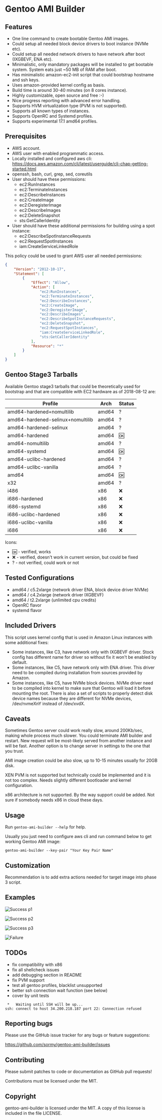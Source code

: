 # Gentoo AMI Builder

## Features

- One line command to create bootable Gentoo AMI images.
- Could setup all needed block device drivers to boot instance (NVMe etc).
- Could setup all needed network drivers to have network after boot (IXGBEVF, ENA etc).
- Minimalistic, only mandatory packages will be installed to get bootable system.
  System eats just ~50 MB of RAM after boot.
- Has minimalistic amazon-ec2-init script that could bootstrap hostname and ssh keys.
- Uses amazon-provided kernel config as basis.
- Build time is around 30-40 minutes (on 8 cores instance).
- Highly customizable, open source and free :-)
- Nice progress reporting with advanced error handling.
- Supports HVM virtualization type (PVM is not supported).
- Supports all known types of instances.
- Supports OpenRC and Systemd profiles.
- Supports experimental 17.1 amd64 profiles.

## Prerequisites

- AWS account.
- AWS user with enabled programmatic access.
- Locally installed and configured aws cli:
  <https://docs.aws.amazon.com/cli/latest/userguide/cli-chap-getting-started.html>
- openssh, bash, curl, grep, sed, coreutils
- User should have these permissions:
  - ec2:RunInstances
  - ec2:TerminateInstances
  - ec2:DescribeInstances
  - ec2:CreateImage
  - ec2:DeregisterImage
  - ec2:DescribeImages
  - ec2:DeleteSnapshot
  - sts:GetCallerIdentity
- User should have these additional permissions for building using a spot instance:
  - ec2:DescribeSpotInstanceRequests
  - ec2:RequestSpotInstances
  - iam:CreateServiceLinkedRole

This policy could be used to grant AWS user all needed permissions:

```json
{
    "Version": "2012-10-17",
    "Statement": [
        {
            "Effect": "Allow",
            "Action": [
                "ec2:RunInstances",
                "ec2:TerminateInstances",
                "ec2:DescribeInstances",
                "ec2:CreateImage",
                "ec2:DeregisterImage",
                "ec2:DescribeImages",
                "ec2:DescribeSpotInstanceRequests",
                "ec2:DeleteSnapshot",
                "ec2:RequestSpotInstances",
                "iam:CreateServiceLinkedRole",
                "sts:GetCallerIdentity"
            ],
            "Resource": "*"
        }
    ]
}
```

## Gentoo Stage3 Tarballs

Available Gentoo stage3 tarballs that could be theoretically used for bootstrap
and that are compatible with EC2 hardware as of 2018-08-12 are:

| Profile                           | Arch  | Status  |
|-----------------------------------|-------|---------|
| amd64-hardened+nomultilib         | amd64 | ?       |
| amd64-hardened-selinux+nomultilib | amd64 | ?       |
| amd64-hardened-selinux            | amd64 | ?       |
| amd64-hardened                    | amd64 | :ok:    |
| amd64-nomultilib                  | amd64 | ?       |
| amd64-systemd                     | amd64 | :ok:    |
| amd64-uclibc-hardened             | amd64 | ?       |
| amd64-uclibc-vanilla              | amd64 | ?       |
| amd64                             | amd64 | :ok:    |
| x32                               | amd64 | ?       |
| i486                              | x86   | :x:     |
| i686-hardened                     | x86   | :x:     |
| i686-systemd                      | x86   | :x:     |
| i686-uclibc-hardened              | x86   | :x:     |
| i686-uclibc-vanilla               | x86   | :x:     |
| i686                              | x86   | :x:     |

Icons:

- :ok: - verified, works
- :x: - verified, doesn't work in current version, but could be fixed
- ? - not verified, could work or not

## Tested Configurations

- amd64 / c5.2xlarge (network driver ENA, block device driver NVMe)
- amd64 / c4.2xlarge (network driver IXGBEVF)
- amd64 / t2.2xlarge (unlimited cpu credits)
- OpenRC flavor
- systemd flavor

## Included Drivers

This script uses kernel config that is used in Amazon Linux instances with some
additional fixes:

- Some instances, like C3, have network only with IXGBEVF driver. Stock config
  has different name for driver so without fix it won't be enabled by default.
- Some instances, like C5, have network only with ENA driver. This driver need
  to be compiled during installation from sources provided by Amazon.
- Some instances, like C5, have NVMe block devices. NVMe driver need to be
  compiled into kernel to make sure that Gentoo will load it before mounting
  the root. There is also a set of scripts to properly detect disk device names
  because they are different for NVMe devices, /dev/nvmeXnY instead of /dev/xvdX.

## Caveats

Sometimes Gentoo server could work really slow, around 200Kb/sec, making whole
process much slower. You could terminate AMI builder and restart. New request
will be most-likely served from another instance and will be fast. Another
option is to change server in settings to the one that you trust.

AMI image creation could be also slow, up to 10-15 minutes usually for 20GB disk.

XEN PVM is not supported but technically could be implemented and it is not too
complex. Needs slightly different bootloader and kernel configuration.

x86 architecture is not supported. By the way support could be added. Not sure
if somebody needs x86 in cloud these days.

## Usage

Run `gentoo-ami-builder --help` for help.

Usually you just need to configure aws cli and run command below to get working
Gentoo AMI image:

```shell
gentoo-ami-builder --key-pair "Your Key Pair Name"
```

## Customization

Recommendation is to add extra actions needed for target image into phase 3 script.

## Examples

![Success p1](/screenshots/gentoo-amd64-c5-p1.png?raw=true)

![Success p2](/screenshots/gentoo-amd64-c5-p2.png?raw=true)

![Success p3](/screenshots/gentoo-amd64-c5-p3.png?raw=true)

![Failure](/screenshots/gentoo-x86-genkernel-error.png?raw=true)

## TODOs

- fix compatibility with x86
- fix all shellcheck issues
- add debugging section in README
- fix PVM support
- test all gentoo profiles, blacklist unsupported
- better ssh connection wait function (see below)
- cover by unit tests

```shell
 *   Waiting until SSH will be up...
ssh: connect to host 34.200.218.187 port 22: Connection refused
```

## Reporting bugs

Please use the GitHub issue tracker for any bugs or feature suggestions:

<https://github.com/sormy/gentoo-ami-builder/issues>

## Contributing

Please submit patches to code or documentation as GitHub pull requests!

Contributions must be licensed under the MIT.

## Copyright

gentoo-ami-builder is licensed under the MIT. A copy of this license is included in the file LICENSE.
